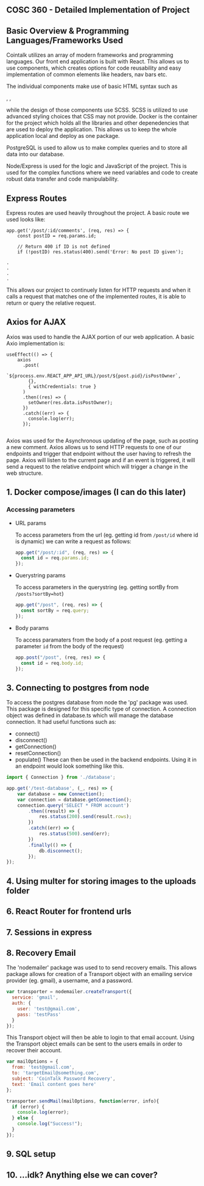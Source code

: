 ## COSC 360 - Detailed Implementation of Project


## Basic Overview & Programming Languages/Frameworks Used

Cointalk utilizes an array of modern frameworks and programming languages. Our front end application is built with React. 
This allows us to use components, which creates options for code reusability and easy implementation of common elements like headers, nav bars etc. 

The individual components make use of basic HTML syntax such as <div>, <a>, <p> while the design of those components use SCSS. SCSS is utilized to use advanced styling choices that CSS may not provide.
Docker is the container for the project which holds all the libraries and other depenedencies that are used to deploy the application. This allows us to keep the whole application local and deploy as one package.
 
 PostgreSQL is used to allow us to make complex queries and to store all data into our database.
 
 Node/Express is used for the logic and JavaScript of the project. This is used for the complex functions where we need variables and code to create robust data transfer and code manipulability.


## Express Routes
Express routes are used heavily throughout the project. A basic route we used looks like:
```// Get Comments
app.get('/post/:id/comments', (req, res) => {
    const postID = req.params.id;

    // Return 400 if ID is not defined
    if (!postID) res.status(400).send('Error: No post ID given');

.
.
.
.
```
This allows our project to continuely listen for HTTP requests and when it calls a request that matches one of the implemented routes, it is able to return or query the relative request. 


## Axios for AJAX

Axios was used to handle the AJAX portion of our web application. A basic Axio implementation is:
``` 
useEffect(() => {
    axios
      .post(
        `${process.env.REACT_APP_API_URL}/post/${post.pid}/isPostOwner`,
        {},
        { withCredentials: true }
      )
      .then((res) => {
        setOwner(res.data.isPostOwner);
      })
      .catch((err) => {
        console.log(err);
      });
    
  ```
  Axios was used for the Asynchronous updating of the page, such as posting a new comment. Axios allows us to send HTTP requests to one of our endpoints and trigger that endpoint without the user having to refresh the page. Axios will listen to the current page and if an event is triggered, it will send a request to the relative endpoint which will trigger a change in the web structure.
  



## 1. Docker compose/images (I can do this later)

### Accessing parameters

- URL params

  To access parameters from the url (eg. getting id from `/post/id` where id is dynamic) we can write a request as follows:

  ```javascript
  app.get("/post/:id", (req, res) => {
    const id = req.params.id;
  });
  ```

- Querystring params

  To access parameters in the querystring (eg. getting sortBy from `/posts?sortBy=hot`)

  ```javascript
  app.get("/post", (req, res) => {
    const sortBy = req.query;
  });
  ```

- Body params

  To access paramaters from the body of a post request (eg. getting a parameter `id` from the body of the request)

  ```javascript
  app.post("/post", (req, res) => {
    const id = req.body.id;
  });
  ```

## 3. Connecting to postgres from node

To access the postgres database from node the 'pg' package was used. This package is designed for this specific type of connection.
A connection object was defined in database.ts which will manage the database connection. It had useful functions such as:
- connect()
- disconnect()
- getConnection()
- resetConnection()
- populate()
These can then be used in the backend endpoints. Using it in an endpoint would look something like this.
```javascript
import { Connection } from './database';

app.get('/test-database', (_, res) => {
    var database = new Connection();
    var connection = database.getConnection();
    connection.query('SELECT * FROM account')
        .then((result) => {
            res.status(200).send(result.rows);
        })
        .catch((err) => {
            res.status(500).send(err);
        })
        .finally(() => {
            db.disconnect();
        });
});
```

## 4. Using multer for storing images to the uploads folder


## 6. React Router for frontend urls

## 7. Sessions in express

## 8. Recovery Email

The 'nodemailer' package was used to to send recovery emails. This allows package allows for creation of a Transport object with an emailing service provider (eg. gmail), a username, and a password.
```javascript
var transporter = nodemailer.createTransport({
  service: 'gmail',
  auth: {
    user: 'test@gmail.com',
    pass: 'testPass'
  }
});
```
This Transport object will then be able to login to that email account. Using the Transport object emails can be sent to the users emails in order to recover their account.
```javascript
var mailOptions = {
  from: 'test@gmail.com',
  to: 'targetEmail@something.com',
  subject: 'CoinTalk Password Recovery',
  text: 'Email content goes here'
};

transporter.sendMail(mailOptions, function(error, info){
  if (error) {
    console.log(error);
  } else {
    console.log("Success!");
  }
});
```

## 9. SQL setup

## 10. ...idk? Anything else we can cover?

